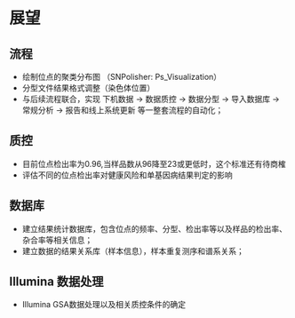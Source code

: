  # 展望
## 流程

- 绘制位点的聚类分布图 （SNPolisher: Ps_Visualization）
- 分型文件结果格式调整（染色体位置）
- 与后续流程联合，实现 下机数据 -> 数据质控 -> 数据分型 -> 导入数据库 -> 常规分析 -> 报告和线上系统更新 等一整套流程的自动化；

## 质控
- 目前位点检出率为0.96,当样品数从96降至23或更低时，这个标准还有待商榷
- 评估不同的位点检出率对健康风险和单基因病结果判定的影响

## 数据库
- 建立结果统计数据库，包含位点的频率、分型、检出率等以及样品的检出率、杂合率等相关信息；
- 建立数据的结果关系库（样本信息），样本重复测序和谱系关系；

## Illumina 数据处理
- Illumina GSA数据处理以及相关质控条件的确定








